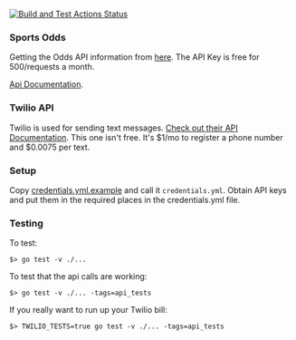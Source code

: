 [![Build and Test Actions Status](https://github.com/loganballard/odds_briefing/workflows/Build%20and%20Test/badge.svg)](https://github.com/loganballard/odds_briefing/actions)

### Sports Odds

Getting the Odds API information from [here](https://the-odds-api.com/).  The API Key is free for 500/requests a month.  

[Api Documentation](https://the-odds-api.com/liveapi/guides/v3/).

### Twilio API

Twilio is used for sending text messages.  [Check out their API Documentation](https://www.twilio.com/docs/usage/api).  This one isn't free.  It's $1/mo to register a phone number and $0.0075 per text.

### Setup

Copy [credentials.yml.example](./credentials/credentials.yml.example) and call it `credentials.yml`. Obtain API keys and put them in the required places in the credentials.yml file.

### Testing

To test:

`$> go test -v ./...`

To test that the api calls are working:

`$> go test -v ./... -tags=api_tests`

If you really want to run up your Twilio bill:

`$> TWILIO_TESTS=true go test -v ./... -tags=api_tests`
